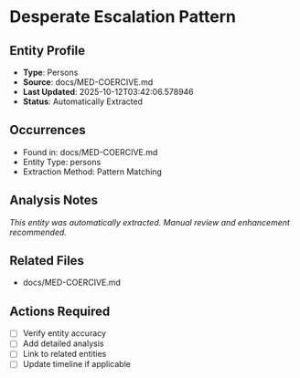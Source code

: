 # Desperate Escalation Pattern

## Entity Profile
- **Type**: Persons
- **Source**: docs/MED-COERCIVE.md
- **Last Updated**: 2025-10-12T03:42:06.578946
- **Status**: Automatically Extracted

## Occurrences
- Found in: docs/MED-COERCIVE.md
- Entity Type: persons
- Extraction Method: Pattern Matching

## Analysis Notes
*This entity was automatically extracted. Manual review and enhancement recommended.*

## Related Files
- docs/MED-COERCIVE.md

## Actions Required
- [ ] Verify entity accuracy
- [ ] Add detailed analysis
- [ ] Link to related entities
- [ ] Update timeline if applicable
